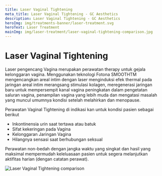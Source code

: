```yaml
---
title: Laser Vaginal Tightening
meta_title: Laser Vaginal Tightening - GC Aesthetics
description: Laser Vaginal Tightening - GC Aesthetics
heroImg: img/treatments-banner/laser-treatment.svg
heroText: Laser Treatment
mainImg: img/laser-treatment/laser-vaginal-tightening-comparison.jpg
---
```


<div class="container">
<div class="row mt-4">

# Laser Vaginal Tightening

</div>
<div class="row mt-4">
<div class="col-12">

Laser pengencang Vagina merupakan perawatan therapy untuk gejala
kelonggaran vagina. Menggunakan teknologi Fotona SMOOTHTM
mengencangkan areal intim dengan laser menginduksi efek thermal
pada jaringan areal intim merangsang stimulasi kolagen, meregenerasi
jaringan baru untuk mempersempit kanal vagina peningkatan dalam
pengetatan saluran vagina, penampilan vagina yang lebih muda dan
mengatasi masalah yang muncul umumnya kondisi setelah melahirkan
dan menopause.

</div>
<div class="col-12 mt-3 mt-md-0">

<div class="row">
<div class="col-12 col-lg-6">
<div class="card border-0">
<div class="card-body p-4 p-lg-5 c-bg-icon" style="border-radius: 30px">
Perawatan Vaginal Tightening di indikasi kan untuk kondisi pasien
sebagai berikut

<ul class="dash">
<li>Inkontinensia urin saat tertawa atau batuk</li>
<li>Sifat kekeringan pada Vagina</li>
<li>Kelonggaran Jaringan Vagina</li>
<li>Hilangnya sensasi saat berhubungan seksual</li>
</ul>

Perawatan non-bedah dengan jangka waktu yang singkat dan hasil
yang maksimal mempermudah keleluasaan pasien untuk segera
melanjutkan aktifitas harian (dengan catatan perawat).

</div>
</div>
</div>
<div class="col-12 col-lg-6 d-flex align-items-center mt-4 mt-lg-0">

<img :src="mainImg" class="w-100 shadow-sm object-fit-contain" alt="Laser Vaginal Tightening comparison" />

</div>
</div>
</div>
</div>

</div>

